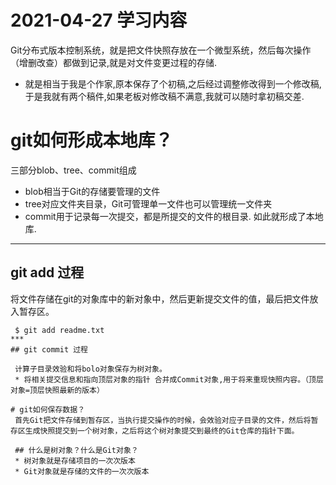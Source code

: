 ﻿# 2021-04-27 学习内容

Git分布式版本控制系统，就是把文件快照存放在一个微型系统，然后每次操作（增删改查）都做到记录,就是对文件变更过程的存储.
* 就是相当于我是个作家,原本保存了个初稿,之后经过调整修改得到一个修改稿,于是我就有两个稿件,如果老板对修改稿不满意,我就可以随时拿初稿交差.

# git如何形成本地库？
 三部分blob、tree、commit组成
 * blob相当于Git的存储要管理的文件
 * tree对应文件夹目录，Git可管理单一文件也可以管理统一文件夹
 * commit用于记录每一次提交，都是所提交的文件的根目录. 如此就形成了本地库.
***
## git add 过程
 将文件存储在git的对象库中的新对象中，然后更新提交文件的值，最后把文件放入暂存区。
```Git
 $ git add readme.txt 
***
## git commit 过程

 计算子目录效验和将bolo对象保存为树对象。
 * 将相关提交信息和指向顶层对象的指针 合并成Commit对象,用于将来重现快照内容。（顶层对象=顶层快照最新的版本）

# git如何保存数据？
 首先Git把文件存储到暂存区，当执行提交操作的时候，会效验对应子目录的文件，然后将暂存区生成快照提交到一个树对象，之后将这个树对象提交到最终的Git仓库的指针下面。
 
 ## 什么是树对象？什么是Git对象？
 * 树对象就是存储项目的一次次版本
 * Git对象就是存储的文件的一次次版本
 
